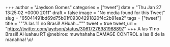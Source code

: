 
+++
author = "Jaydson Gomes"
categories = ["tweet"]
date = "Thu Jan 27 13:25:02 +0000 2011"
draft = false
image = "No media found for this Tweet"
slug = "65041491bd69d75b01f09304291820f4c2b91ea2"
tags = ["tweet"]
title = """A las 11 no Brasil! AHuah..."""
tweet = true
tweet_url = "https://twitter.com/jaydson/status/30617276981968897"
+++
A las 11 no Brasil! AHuahau RT @nebiros: muwhahaha DAMAGE CONTROL a las 8 de la manahna! \o/
